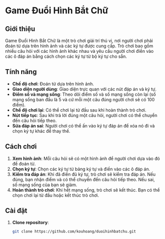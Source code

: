 # Game Đuổi Hình Bắt Chữ

## Giới thiệu

Game Đuổi Hình Bắt Chữ là một trò chơi giải trí thú vị, nơi người chơi phải đoán từ dựa trên hình ảnh và các ký tự được cung cấp. Trò chơi bao gồm nhiều câu hỏi với các hình ảnh khác nhau và yêu cầu người chơi điền vào các ô đáp án bằng cách chọn các ký tự từ bộ ký tự cho sẵn.

## Tính năng

- **Chế độ chơi**: Đoán từ dựa trên hình ảnh.
- **Giao diện người dùng**: Giao diện trực quan với các nút đáp án và ký tự.
- **Điểm số và mạng sống**: Theo dõi điểm số và số mạng sống còn lại (số mạng sống ban đầu là 5 và cứ mỗi một câu đúng người chơi sẽ có 100 điểm).
- **Chế độ chơi lại**: Có thể chơi lại từ đầu sau khi hoàn thành trò chơi.
- **Nút tiếp tục**: Sau khi trả lời đúng một câu hỏi, người chơi có thể chuyển đến câu hỏi tiếp theo.
- **Sửa đáp án sai**: Người chơi có thể ấn vào ký tự đáp án để xóa nó đi và chọn ký tự khác để thay thế.

## Cách chơi

1. **Xem hình ảnh**: Mỗi câu hỏi sẽ có một hình ảnh để người chơi dựa vào đó để đoán từ.
2. **Chọn ký tự**: Chọn các ký tự từ bảng ký tự và điền vào các ô đáp án.
3. **Kiểm tra đáp án**: Khi đã điền đủ ký tự, trò chơi sẽ kiểm tra đáp án. Nếu đúng, bạn nhận điểm và có thể chuyển đến câu hỏi tiếp theo. Nếu sai, số mạng sống của bạn sẽ giảm.
4. **Hoàn thành trò chơi**: Khi hết mạng sống, trò chơi sẽ kết thúc. Bạn có thể chọn chơi lại từ đầu hoặc kết thúc trò chơi.

## Cài đặt

1. **Clone repository**:
   ```bash
   git clone https://github.com/kouhoang/duoihinhbatchu.git
